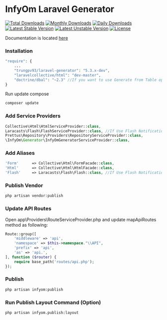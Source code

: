 InfyOm Laravel Generator
==============================

[![Total Downloads](https://poser.pugx.org/infyomlabs/laravel-generator/downloads)](https://packagist.org/packages/infyomlabs/laravel-generator)
[![Monthly Downloads](https://poser.pugx.org/infyomlabs/laravel-generator/d/monthly)](https://packagist.org/packages/infyomlabs/laravel-generator)
[![Daily Downloads](https://poser.pugx.org/infyomlabs/laravel-generator/d/daily)](https://packagist.org/packages/infyomlabs/laravel-generator)
[![Latest Stable Version](https://poser.pugx.org/infyomlabs/laravel-generator/v/stable)](https://packagist.org/packages/infyomlabs/laravel-generator)
[![Latest Unstable Version](https://poser.pugx.org/infyomlabs/laravel-generator/v/unstable)](https://packagist.org/packages/infyomlabs/laravel-generator)
[![License](https://poser.pugx.org/infyomlabs/laravel-generator/license)](https://packagist.org/packages/infyomlabs/laravel-generator)

Documentation is located [here](http://labs.infyom.com/laravelgenerator)


### Installation

```php
"require": {
	...
	"trungpv93/laravel-generator": "5.3.x-dev",
	"laravelcollective/html": "dev-master",
	"doctrine/dbal": "~2.3" //If you want to use Generate from Table option, you need to install
}
```

Run update compose

```sh
composer update
```

### Add Service Providers

```php
Collective\Html\HtmlServiceProvider::class,
Laracasts\Flash\FlashServiceProvider::class, //If Use Flash Notification
Prettus\Repository\Providers\RepositoryServiceProvider::class,
\InfyOm\Generator\InfyOmGeneratorServiceProvider::class,
```

### Add Aliases

```php
'Form'      => Collective\Html\FormFacade::class,
'Html'      => Collective\Html\HtmlFacade::class,
'Flash'     => Laracasts\Flash\Flash::class, //If Use Flash Notification
```

### Publish Vendor

```sh
php artisan vendor:publish
```

### Update API Routes

Open app\Providers\RouteServiceProvider.php and update mapApiRoutes method as following:

```php
Route::group([
    'middleware' => 'api',
    'namespace' => $this->namespace."\\API",
    'prefix' => 'api',
    'as' => 'api.',
], function ($router) {
    require base_path('routes/api.php');
});    
```

### Publish

```sh
php artisan infyom:publish
```	

### Run Publish Layout Command (Option)

```sh
php artisan infyom.publish:layout 
```
